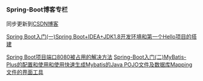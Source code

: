 ### Spring-Boot博客专栏

同步更新到[CSDN博客](https://blog.csdn.net/define_LIN/column/info/29984)

[Spring Boot入门(一)Spring Boot+IDEA+JDK1.8开发环境和第一个Hello项目的搭建](https://github.com/defineYIDA/Spring-Boot-Case/blob/master/Spring%20Boot%E5%85%A5%E9%97%A8(%E4%B8%80)Spring%20Boot%2BIDEA%2BJDK1.8%E5%BC%80%E5%8F%91%E7%8E%AF%E5%A2%83%E5%92%8C%E7%AC%AC%E4%B8%80%E4%B8%AA%E9%A1%B9%E7%9B%AE%E7%9A%84%E6%90%AD%E5%BB%BA%EF%BC%8C%E9%99%84%E6%89%80%E9%9C%80%E8%B5%84%E6%BA%90%E9%93%BE%E6%8E%A5.md)

[Spring Boot项目端口8080被占用的解决方法](https://github.com/defineYIDA/Spring-Boot-Case/blob/master/Spring%20Boot%E9%A1%B9%E7%9B%AE%E7%AB%AF%E5%8F%A38080%E8%A2%AB%E5%8D%A0%E7%94%A8%E7%9A%84%E8%A7%A3%E5%86%B3%E6%96%B9%E6%B3%95.md)
[Spring-Boot入门(二)MyBatis-Plus的配置和使用和使用快速生成Mybatis的Java POJO文件及数据库Mapping文件的界面工具](https://github.com/defineYIDA/Spring-Boot-Case/blob/master/Spring-Boot%E5%85%A5%E9%97%A8(%E4%BA%8C)MyBatis-Plus%E7%9A%84%E9%85%8D%E7%BD%AE%E5%92%8C%E4%BD%BF%E7%94%A8%E5%92%8C%E4%BD%BF%E7%94%A8%E5%BF%AB%E9%80%9F%E7%94%9F%E6%88%90Mybatis%E7%9A%84Java%20POJO%E6%96%87%E4%BB%B6%E5%8F%8A%E6%95%B0%E6%8D%AE%E5%BA%93Mapping%E6%96%87%E4%BB%B6%E7%9A%84%E7%95%8C%E9%9D%A2%E5%B7%A5%E5%85%B7.md)
